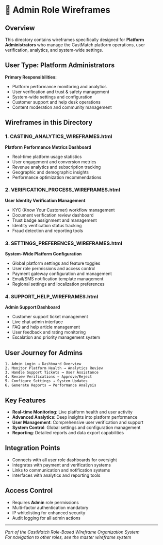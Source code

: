 # 👑 Admin Role Wireframes

## Overview
This directory contains wireframes specifically designed for **Platform Administrators** who manage the CastMatch platform operations, user verification, analytics, and system-wide settings.

## User Type: Platform Administrators
**Primary Responsibilities:**
- Platform performance monitoring and analytics
- User verification and trust & safety management  
- System-wide settings and configuration
- Customer support and help desk operations
- Content moderation and community management

## Wireframes in this Directory

### 1. **CASTING_ANALYTICS_WIREFRAMES.html** 
**Platform Performance Metrics Dashboard**
- Real-time platform usage statistics
- User engagement and conversion metrics
- Revenue analytics and subscription tracking
- Geographic and demographic insights
- Performance optimization recommendations

### 2. **VERIFICATION_PROCESS_WIREFRAMES.html**
**User Identity Verification Management**
- KYC (Know Your Customer) workflow management
- Document verification review dashboard
- Trust badge assignment and management
- Identity verification status tracking
- Fraud detection and reporting tools

### 3. **SETTINGS_PREFERENCES_WIREFRAMES.html**
**System-Wide Platform Configuration**
- Global platform settings and feature toggles
- User role permissions and access control
- Payment gateway configuration and management
- Email/SMS notification template management
- Regional settings and localization preferences

### 4. **SUPPORT_HELP_WIREFRAMES.html**
**Admin Support Dashboard**
- Customer support ticket management
- Live chat admin interface
- FAQ and help article management
- User feedback and rating monitoring
- Escalation and priority management system

## User Journey for Admins

```
1. Admin Login → Dashboard Overview
2. Monitor Platform Health → Analytics Review
3. Handle Support Tickets → User Assistance  
4. Review Verifications → Approve/Reject
5. Configure Settings → System Updates
6. Generate Reports → Performance Analysis
```

## Key Features
- **Real-time Monitoring**: Live platform health and user activity
- **Advanced Analytics**: Deep insights into platform performance
- **User Management**: Comprehensive user verification and support
- **System Control**: Global settings and configuration management
- **Reporting**: Detailed reports and data export capabilities

## Integration Points
- Connects with all user role dashboards for oversight
- Integrates with payment and verification systems
- Links to communication and notification systems
- Interfaces with analytics and reporting tools

## Access Control
- Requires **Admin** role permissions
- Multi-factor authentication mandatory
- IP whitelisting for enhanced security
- Audit logging for all admin actions

---

*Part of the CastMatch Role-Based Wireframe Organization System*  
*For navigation to other roles, see the master wireframe system*